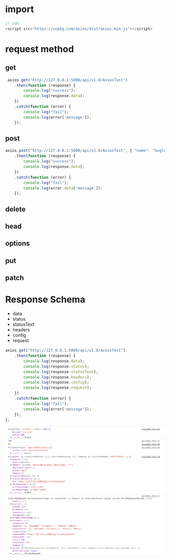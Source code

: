 # import 

```js
// cdn
<script src="https://unpkg.com/axios/dist/axios.min.js"></script>
```
# request method
## get

```js
 axios.get("http://127.0.0.1:5000/api/v1.0/AxiosTest")
    .then(function (response) {
        console.log("success");
        console.log(response.data);
    })
    .catch(function (error) {
        console.log("fail");
        console.log(error['message']);
    });
```

## post 

```js
axios.post("http://127.0.0.1:5000/api/v1.0/AxiosTest", { "name": "buglan" })
    .then(function (response) {
        console.log("success");
        console.log(response.data);
    })
    .catch(function (error) {
        console.log("fail");
        console.log(error.data['message']);
    });
```

## delete

## head

## options 

## put

## patch

# Response Schema

- data 
- status
- statusText
- headers
- config
- request

```js
axios.get("http://127.0.0.1:5000/api/v1.0/AxiosTest")
    .then(function (response) {
        console.log(response.data);
        console.log(response.status);
        console.log(response.statusText);
        console.log(response.headers);
        console.log(response.config);
        console.log(response.request);
    })
    .catch(function (error) {
        console.log("fail");
        console.log(error['message']);
    });
};
```

![Response Schema](./picture/axios001.png)